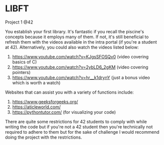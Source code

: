 # LIBFT
Project 1 @42

You establish your first library. It's fantastic if you recall the piscine's concepts because it employs many of them.
If not, it's still beneficial to refresh them with the videos available in the intra portal (if you're a student at 42).
Alternatively, you could also watch the videos listed below:

 1. https://www.youtube.com/watch?v=KJgsSFOSQv0 (video covering basics of C)
 2. https://www.youtube.com/watch?v=2ybLD6_2gKM (video covering pointers)
 3. https://www.youtube.com/watch?v=hr__k1drynY (just a bonus video which is worth a watch)
 
Websites that can assist you with a variety of functions include:
 1. https://www.geeksforgeeks.org/
 2. https://aticleworld.com/
 3. https://pythontutor.com/ (for visualizing your code)
 
 There are quite some restrictions for 42 students to comply with while writing the code but if you're not a 42 student
 then you're technically not required to adhere to them but for the sake of challenge I would recommend doing the project
 with the restrictions.
